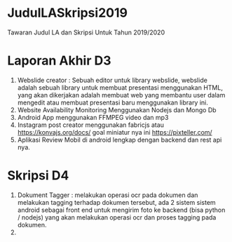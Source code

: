 # JudulLASkripsi2019

Tawaran Judul LA dan Skripsi Untuk Tahun 2019/2020

# Laporan Akhir D3

1. Webslide creator : Sebuah editor untuk library webslide, webslide adalah sebuah library untuk membuat presentasi menggunakan HTML, yang akan dikerjakan adalah membuat web yang membantu user dalam mengedit atau membuat presentasi baru menggunakan library ini.
2. Website Availability Monitoring Menggunakan Nodejs dan Mongo Db
3. Android App menggunakan FFMPEG video dan mp3
4. Instagram post creator menggunakan fabricjs atau https://konvajs.org/docs/ goal miniatur nya ini https://pixteller.com/
5. Aplikasi Review Mobil di android lengkap dengan backend dan rest api nya.

# Skripsi D4

1. Dokument Tagger : melakukan operasi ocr pada dokumen dan melakukan tagging terhadap dokumen tersebut, ada 2 sistem sistem android sebagai front end untuk mengirim foto ke backend (bisa python / nodejs) yang akan melakukan operasi ocr dan proses tagging pada dokumen.
2.
